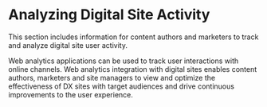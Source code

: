 # Analyzing Digital Site Activity

This section includes information for content authors and marketers to track and analyze digital site user activity.

Web analytics applications can be used to track user interactions with online channels. Web analytics integration with digital sites enables content authors, marketers and site managers to view and optimize the effectiveness of DX sites with target audiences and drive continuous improvements to the user experience.
